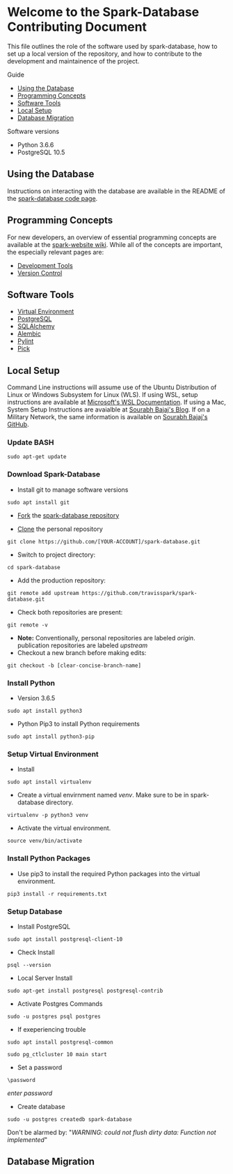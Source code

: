 # Welcome to the Spark-Database Contributing Document
This file outlines the role of the software used by spark-database, how to set up a local version of the repository, and how to contribute to the development and maintainence of the project.

Guide
* [Using the Database](#using-the-database)
* [Programming Concepts](#programming-concepts)
* [Software Tools](#software-tools)
* [Local Setup](#local-setup)
* [Database Migration](#database-migration)

Software versions
* Python 3.6.6
* PostgreSQL 10.5


## Using the Database
Instructions on interacting with the database are available in the README of the [spark-database code page](https://github.com/TravisSpark/spark-database).

## Programming Concepts
For new developers, an overview of essential programming concepts are available at the [spark-website wiki](https://github.com/TravisSpark/spark-website/wiki). While all of the concepts are important, the especially relevant pages are:
- [Development Tools](https://github.com/TravisSpark/spark-website/wiki/Development-Tools)
- [Version Control](https://github.com/TravisSpark/spark-website/wiki/Collaboration#version-control)

## Software Tools

* [Virtual Environment](https://virtualenv.pypa.io/en/latest/)
* [PostgreSQL](https://www.postgresql.org/about/)
* [SQLAlchemy](https://www.sqlalchemy.org/)
* [Alembic](https://alembic.zzzcomputing.com/en/latest/#)
* [Pylint](https://pylint.readthedocs.io/en/latest/intro.html)
* [Pick](https://github.com/wong2/pick)

## Local Setup

Command Line instructions will assume use of the Ubuntu Distribution of Linux or Windows Subsystem for Linux (WLS). If using WSL, setup instructions are available at [Microsoft's WSL Documentation](https://docs.microsoft.com/en-us/windows/wsl/install-win10). If using a Mac, System Setup Instructions are avaialble at [Sourabh Bajaj's Blog](http://sourabhbajaj.com/mac-setup/). If on a Military Network, the same information is available on [Sourabh Bajaj's GitHub](https://github.com/sb2nov/mac-setup).

### Update BASH

```sudo apt-get update```

### Download Spark-Database 

* Install git to manage software versions

```sudo apt install git```

* [Fork](https://guides.github.com/activities/forking/) the [spark-database repository](https://github.com/travisspark/spark-database)

* [Clone](https://help.github.com/articles/cloning-a-repository/) the personal repository

```git clone https://github.com/[YOUR-ACCOUNT]/spark-database.git```

* Switch to project directory:

```cd spark-database```

* Add the production repository:

```git remote add upstream https://github.com/travisspark/spark-database.git```

* Check both repositories are present:

```git remote -v```

* **Note:** Conventionally, personal repositories are labeled *origin*. publication repositories are labeled *upstream*
* Checkout a new branch before making edits:

```git checkout -b [clear-concise-branch-name]```

### Install Python

* Version 3.6.5

```sudo apt install python3``` 

* Python Pip3 to install Python requirements

```sudo apt install python3-pip```

### Setup Virtual Environment 

* Install

```sudo apt install virtualenv```

* Create a virtual envirnment named *venv*. Make sure to be in spark-database directory.

```virtualenv -p python3 venv ```

* Activate the virtual environment.

```source venv/bin/activate```

### Install Python Packages

* Use pip3 to install the required Python packages into the virtual environment.

```pip3 install -r requirements.txt```

### Setup Database

* Install PostgreSQL 

```sudo apt install postgresql-client-10```

* Check Install

```psql --version```

* Local Server Install

```sudo apt-get install postgresql postgresql-contrib```

* Activate Postgres Commands

```sudo -u postgres psql postgres```

* If exeperiencing trouble

```sudo apt install postgresql-common```

```sudo pg_ctlcluster 10 main start```

* Set a password

```\password```

*enter password*

* Create database

```sudo -u postgres createdb spark-database```

Don't be alarmed by:
"*WARNING:  could not flush dirty data: Function not implemented*"

## Database Migration
